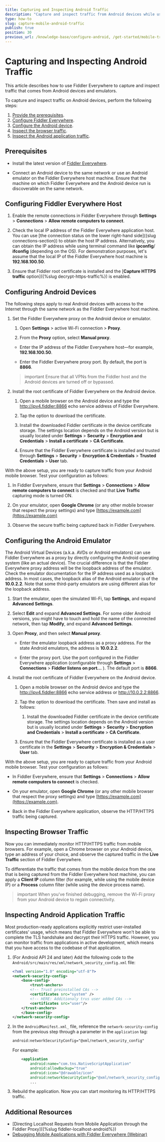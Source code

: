```yaml
---
title: Capturing and Inspecting Android Traffic
description: "Capture and inspect traffic from Android devices while using the Fiddler Everywhere web-debugging HTTP-proxy tool."
type: how-to
slug: capture-mobile-android-traffic
publish: true
position: 30
previous_url: /knowledge-base/configure-android, /get-started/mobile-traffic/configure-android, /get-started/traffic/configure-android, /traffic/configure-android
---
```


# Capturing and Inspecting Android Traffic

This article describes how to use Fiddler Everywhere to capture and inspect traffic that comes from Android devices and emulators.

To capture and inspect traffic on Android devices, perform the following steps:

1. [Provide the prerequisites](#prerequisites).
1. [Configure Fiddler Everywhere](#configuring-fiddler-everywhere-host).
1. [Configure the Android device](#configuring-android-devices).
1. [Inspect the browser traffic](#inspecting-browser-traffic).
1. [Inspect the Android application traffic](#inspecting-android-application-traffic).

## Prerequisites

- Install the latest version of [Fiddler Everywhere](https://www.telerik.com/download/fiddler-everywhere).

- Connect an Android device to the same network or use an Android emulator on the Fiddler Everywhere host machine. Ensure that the machine on which Fiddler Everywhere and the Android device run is discoverable on the same network.

## Configuring Fiddler Everywhere Host

1. Enable the remote connections in Fiddler Everywhere through **Settings** > **Connections** > **Allow remote computers to connect**.

1. Check the local IP address of the Fiddler Everywhere application host. You can use [the connection status on the lower right-hand side]({slug connections-section}) to obtain the host IP address. Alternatively, you can obtain the IP address while using terminal command like  **ipconfig**/ **ifconfig** (depending on the OS). For demonstration purposes, let's assume that the local IP of the Fiddler Everywhere host machine is **192.168.100.50**. 

1. Ensure that Fiddler root certificate is installed and the [**Capture HTTPS traffic** option]({%slug decrypt-https-traffic%}) is enabled.

## Configuring Android Devices

The following steps apply to real Android devices with access to the Internet through the same network as the Fiddler Everywhere host machine.

1. Set the Fiddler Everywhere proxy on the Android device or emulator.

    1. Open **Settings** > active Wi-Fi connection > **Proxy**.

    1. From the **Proxy** option, select **Manual proxy**.

     - Enter the IP address of the Fiddler Everywhere host&mdash;for example, **192.168.100.50**.

     - Enter the Fiddler Everywhere proxy port. By default, the port is **8866**.

     >important Ensure that all VPNs from the Fiddler host and the Android devices are turned off or bypassed.

1. Install the root certificate of Fiddler Everywhere on the Android device.

    1. Open a mobile browser on the Android device and type the http://ipv4.fiddler:8866 echo service address of Fiddler Everywhere.

    1. Tap the option to download the certificate.
            
    1. Install the downloaded Fiddler certificate in the device certificate storage. The settings location depends on the Android version but is usually located under **Settings** > **Security** > **Encryption and Credentials** > **Install a certificate** > **CA Certificate**.

    1. Ensure that the Fiddler Everywhere certificate is installed and trusted through  **Settings** > **Security** > **Encryption & Credentials** > **Trusted Credentials** > **User** tab.

With the above setup, you are ready to capture traffic from your Android mobile browser. Test your configuration as follows:

1. In Fiddler Everywhere, ensure that **Settings** > **Connections** > **Allow remote computers to connect** is checked and that **Live Traffic** capturing mode is turned ON.

1. On your emulator, open **Google Chrome** (or any other mobile browser that respect the proxy settings) and type [https://example.com](https://example.com)

1. Observe the secure traffic being captured back in Fiddler Everywhere.


## Configuring the Android Emulator

The Android Virtual Devices (a.k.a. AVDs or Android emulators) can use Fiddler Everywhere as a proxy by directly configuring the Android operating system (like an actual device). The crucial difference is that the Fiddler Everywhere proxy address will be the loopback address of the emulator. Check the emulator documentation for the IP address used as a loopback address. In most cases, the loopback alias of the Android emulator is of the **10.0.2.2**. Note that some third-party emulators are using different alias for the loopback address.

1. Start the emulator, open the simulated Wi-Fi, tap **Settings**, and expand **Advanced Settings**.

1. Select **Edit** and expand **Advanced Settings**. For some older Android versions, you might have to touch and hold the name of the connected network, then tap **Modify**, and expand **Advanced Settings**.

1. Open **Proxy**, and then select **Manual proxy**.

    - Enter the emulator loopback address as a proxy address. For the state Android emulators, the address is **10.0.2.2**.

    - Enter the proxy port. Use the port configured in the Fiddler Everywhere application (configurable through **Settings** > **Connections** > **Fiddler listens on port...** ). The default port is **8866**.

1. Install the root certificate of Fiddler Everywhere on the Android device.

    1. Open a mobile browser on the Android device and type the http://ipv4.fiddler:8866 echo service address or http://10.0.2.2:8866.

    1. Tap the option to download the certificate. Then save and install as follows:

        1. Install the downloaded Fiddler certificate in the device certificate storage. The settings location depends on the Android version but is usually located under **Settings** > **Security** > **Encryption and Credentials** > **Install a certificate** > **CA Certificate**.

    1. Ensure that the Fiddler Everywhere certificate is installed as a user certificate in the **Settings** > **Security** > **Encryption & Credentials** > **User** tab.


With the above setup, you are ready to capture traffic from your Android mobile browser. Test your configuration as follows:

- In Fiddler Everywhere, ensure that **Settings** > **Connections** > **Allow remote computers to connect** is checked.

- On your emulator, open **Google Chrome** (or any other mobile browser that respect the proxy settings) and type [https://example.com](https://example.com).

- Back in the Fiddler Everywhere application, observe the HTTP/HTTPS traffic being captured.


## Inspecting Browser Traffic

Now you can immediately monitor HTTP/HTTPS traffic from mobile browsers. For example, open a Chrome browser on your Android device, type an address of your choice, and observe the captured traffic in the **Live Traffic** section of Fiddler Everywhere. 

To differentiate the traffic that comes from the mobile device from the one that is being captured from the Fiddler Everywhere host machine, you can apply a **Client IP** column filter (for example, while using the mobile device IP) or a **Process** column filter (while using the device process name).

>important When you've finished debugging, remove the Wi-Fi proxy from your Android device to regain connectivity.

## Inspecting Android Application Traffic

Most production-ready applications explicitly restrict user-installed certificates' usage, which means that Fiddler Everywhere won't be able to complete the TLS handshake and decrypt their HTTPS traffic. However, you can monitor traffic from applications in active development, which means that you have access to the codebase of that application. 

1. (For Android API 24 and later) Add the following code to the `Android/src/main/res/xml/network_security_config.xml` file:

    ```XML
    <?xml version="1.0" encoding="utf-8"?>
    <network-security-config>
        <base-config>
            <trust-anchors>
            <!-- Trust preinstalled CAs -->
            <certificates src="system" />
            <!-- HERE: Additionaly trus user added CAs -->
            <certificates src="user"/>
        </trust-anchors>
        </base-config>
    </network-security-config>
    ```

1. In the `AndroidManifest.xml_` file, reference the `network-security-config` from the previous step through a parameter in the `application` tag:

    ```XML
    android:networkSecurityConfig="@xml/network_security_config"
    ```

    For example:

    ```XML
        <application
            android:name="com.tns.NativeScriptApplication"
            android:allowBackup="true"
            android:icon="@drawable/icon"
            android:networkSecurityConfig="@xml/network_security_config">
            ...
    ```

1. Rebuild the application. Now you can start monitoring its HTTP/HTTPS traffic.

## Additional Resources

* [Directing Localhost Requests from Mobile Application through the Fiddler Proxy]({%slug fiddler-localhost-android%})
* [Debugging Mobile Applications with Fiddler Everywhere (Webinar)](https://www.telerik.com/webinars/fiddler/how-to-debug-ios-and-android-mobile-apps-with-fiddler)
